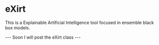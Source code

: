 # eXirt
This is a Explainable Artificial Intelligence tool focused in ensemble black box models.

--- Soon I will post the eXirt class ---
